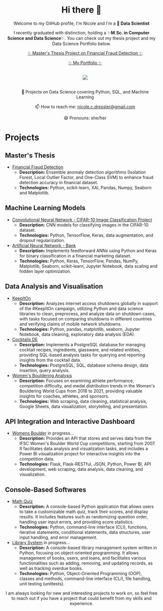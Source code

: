 <h1 align="center"> Hi there 👋 </h1> 

<p align="center"> Welcome to my GitHub profile, I'm Nicole and I'm a <strong>🌱 Data Scientist </strong></p>

<p align="center"> I recently graduated with distinction, holding a ✨<strong>M.Sc. in Computer Science and Data Science</strong>✨. You can check out my thesis project and my Data Science Portfolio below.</p>	

<div align="center">
<ul>
  <p> <a href="https://github.com/ndressler/Financial_Fraud_Detection"> ✨ Master's Thesis Project on Financial Fraud Detection ✨ </a> </p>
  <p> <a href="https://github.com/ndressler/Data_Science_Portfolio" target="_blank"> ✨ My Portfolio ✨ </a> </p>

<br>
<div align="center">
    <a href="https://www.linkedin.com/in/nicolecdressler/" target="_blank"> <img src="https://img.shields.io/badge/LinkedIn-0077B5?style=for-the-badge&logo=linkedin&logoColor=white" target="_blank"> </a>
</div>
<br>
 
  <p> 🌱 Projects on Data Science covering Python, SQL, and Machine Learning </p>
  <p> 📫 How to reach me: <a href="mailto:nicole.c.dressler@gmail.com" target="_blank"> nicole.c.dressler@gmail.com </a></p>
  <p> 😄 Pronouns: she/her </p>
  
</ul> 
</div>

   
# Projects	
## Master's Thesis
-  <a href="https://github.com/ndressler/Financial_Fraud_Detection" target="_blank">Financial Fraud Detection</a>
	-  <strong>Description:</strong> Ensemble anomaly detection algorithms (Isolation Forest, Local Outlier Factor, and One-Class SVM) to enhance fraud detection accuracy in financial dataset.
 	-  <strong>Technologies:</strong> Python, scikit-learn, XAI, Pandas, Numpy, Seaborn and Matplotlib.

## Machine Learning Models
-  <a href="https://github.com/ndressler/Data_Science_Portfolio/tree/main/ML-CNN_CIFAR10" target="_blank">Convolutional Neural Network - CIFAR-10 Image Classification Project</a>
	-  <strong>Description:</strong> CNN models for classifying images in the CIFAR-10 dataset.
	-  <strong>Technologies:</strong> Python, TensorFlow, Keras, data augmentation, and dropout regularization.
-  <a href="https://github.com/ndressler/Data_Science_Portfolio/tree/main/ML-ANN_Bank" target="_blank">Artificial Neural Network - Bank</a>
	-  <strong>Description:</strong> Implements feedforward ANNs using Python and Keras for binary classification in a financial marketing dataset.
	-  <strong>Technologies:</strong> Python, Keras, TensorFlow, Pandas, NumPy, Matplotlib, Seaborn, scikit-learn, Jupyter Notebook, data scaling and hidden layer optimization.

## Data Analysis and Visualisation
-  <a href="https://github.com/ndressler/Data_Science_Portfolio/tree/main/KeepItOn" target="_blank">KeepItOn</a>
	-  <strong>Description:</strong> Analyzes internet access shutdowns globally in support of the #KeepItOn campaign, utilizing Python and data science libraries to clean, preprocess, and analyze data on shutdown cases, with tasks focused on comparing shutdowns in different countries and verifying claims of mobile network shutdowns.
	-  <strong>Technologies:</strong> Python, pandas, matplotlib, seaborn, Jupyter Notebook, data cleaning, exploratory data analysis (EDA).
-  <a href="https://github.com/ndressler/Data_Science_Portfolio/tree/main/CocktalisDE" target="_blank">Cocktails DE</a>
	-  <strong>Description:</strong> Implements a PostgreSQL database for managing cocktail recipes, ingredients, glassware, and related entities, providing SQL-based analysis tasks for querying and reporting insights from the cocktail data.
	-  <strong>Technologies:</strong> PostgreSQL, SQL, database schema design, data insertion, query analysis.
-  <a href="https://github.com/ndressler/Data_Science_Portfolio/tree/main/BoulderSandS" target="_blank">Women's Bouldering Analysis</a>
	-  <strong>Description:</strong> Focuses on examining athlete performance, competition difficulty, and medal distribution trends in the Women's Bouldering World Cups from 2016 to 2021, providing valuable insights for coaches, athletes, and sponsors.
	-  <strong>Technologies:</strong> Web scraping, data cleaning, statistical analysis, Google Sheets, data visualization, storytelling, and presentation.

## API Integration and Interactive Dashboard
-  <a href="https://github.com/ndressler/Data_Science_Portfolio/tree/main/WomensBoulder" target="_blank">Womens Boulder</a> in progress...
	-  <strong>Description:</strong> Provides an API that stores and serves data from the IFSC Women's Boulder World Cup competitions, starting from 2007. It facilitates data analysis and visualization tasks, and includes a Power BI visualization project for interactive insights into the competition data.
	-  <strong>Technologies:</strong> Flask, Flask-RESTful, JSON, Python, Power BI, API development, web scraping, data analysis, data cleaning, and visualization.

 ## Console-Based Softwares
 -  <a href="https://github.com/ndressler/Data_Science_Portfolio/tree/main/MathQuiz" target="_blank">Math Quiz</a>
	-  <strong>Description:</strong> A console-based Python application that allows users to take a customizable math quiz, track their scores, and display results. It includes features such as randomizing question order, handling user input errors, and providing score statistics.
	-  <strong>Technologies:</strong> Python, command-line interface (CLI), functions, iterative statements, conditional statements, data structures, user input handling, and error management.
 -  <a href="https://github.com/ndressler/Data_Science_Portfolio/tree/main/LibrarySystem" target="_blank">Library System</a> in progress...
	-  <strong>Description:</strong> A console-based library management system written in Python, focusing on object-oriented programming. It allows management of books, users, and loans, and facilitates various functionalities such as adding, removing, and updating records, as well as tracking overdue books.
	-  <strong>Technologies:</strong> Python, Object-Oriented Programming (OOP), classes and methods, command-line interface (CLI), file handling, unit testing (unittests).






<p align="center">I am always looking for new and interesting projects to work on, so feel free to reach out if you have a project that could benefit from my skills and experience.</p>
